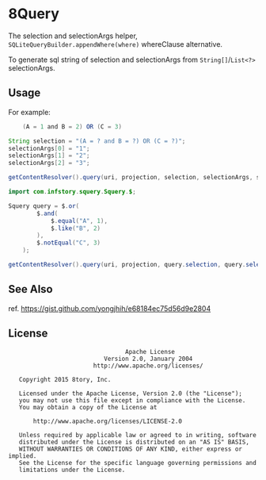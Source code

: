 # 8Query

The selection and selectionArgs helper, `SQLiteQueryBuilder.appendWhere(where)` whereClause alternative.

To generate sql string of selection and selectionArgs from `String[]`/`List<?>` selectionArgs.

## Usage

For example:

```java
    (A = 1 and B = 2) OR (C = 3)
```

```java
String selection = "(A = ? and B = ?) OR (C = ?)";
selectionArgs[0] = "1";
selectionArgs[1] = "2";
selectionArgs[2] = "3";

getContentResolver().query(uri, projection, selection, selectionArgs, sortOrder);
```

```java
import com.infstory.squery.Squery.$;

Squery query = $.or(
        $.and(
            $.equal("A", 1),
            $.like("B", 2)
        ),
        $.notEqual("C", 3)
    );

getContentResolver().query(uri, projection, query.selection, query.selectionArgs, sortOrder);
```

## See Also

ref. https://gist.github.com/yongjhih/e68184ec75d56d9e2804

## License

```
                                 Apache License
                           Version 2.0, January 2004
                        http://www.apache.org/licenses/

   Copyright 2015 8tory, Inc.

   Licensed under the Apache License, Version 2.0 (the "License");
   you may not use this file except in compliance with the License.
   You may obtain a copy of the License at

       http://www.apache.org/licenses/LICENSE-2.0

   Unless required by applicable law or agreed to in writing, software
   distributed under the License is distributed on an "AS IS" BASIS,
   WITHOUT WARRANTIES OR CONDITIONS OF ANY KIND, either express or implied.
   See the License for the specific language governing permissions and
   limitations under the License.
```
